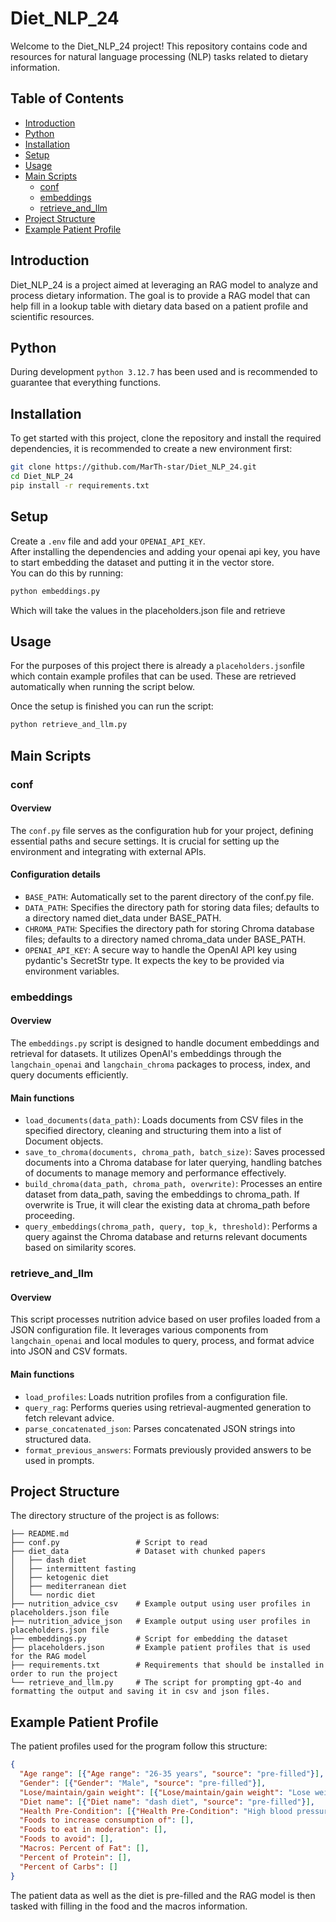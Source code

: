# Diet_NLP_24

Welcome to the Diet_NLP_24 project! This repository contains code and resources for natural language processing (NLP) tasks related to dietary information.


## Table of Contents
- [Introduction](#introduction)
- [Python](#python)
- [Installation](#installation)
- [Setup](#setup)
- [Usage](#usage)
- [Main Scripts](#main-scripts)
    - [conf](#conf)
    - [embeddings](#embeddings)
    - [retrieve_and_llm](#retrieve_and_llm)
- [Project Structure](#project-structure)
- [Example Patient Profile](#example-patient-profile)


## Introduction
Diet_NLP_24 is a project aimed at leveraging an RAG model to analyze and process dietary information. The goal is to provide a RAG model that can help fill in a lookup table with dietary data based on a patient profile and scientific resources.

## Python
During development `python 3.12.7` has been used and is recommended to guarantee that everything functions.

## Installation
To get started with this project, clone the repository and install the required dependencies, it is recommended to create a new environment first:

```bash
git clone https://github.com/MarTh-star/Diet_NLP_24.git
cd Diet_NLP_24
pip install -r requirements.txt
```

## Setup
Create a `.env` file and add your `OPENAI_API_KEY`.  
After installing the dependencies and adding your openai api key, you have to start embedding the dataset and putting it in the vector store.  
You can do this by running:
```bash
python embeddings.py
```
Which will take the values in the placeholders.json file and retrieve 

## Usage
For the purposes of this project there is already a `placeholders.json`file which contain example profiles that can be used. These are retrieved automatically when running the script below.  

Once the setup is finished you can run the script:  
```bash
python retrieve_and_llm.py
```
## Main Scripts
### conf
#### Overview
The `conf.py` file serves as the configuration hub for your project, defining essential paths and secure settings. It is crucial for setting up the environment and integrating with external APIs.

#### Configuration details
- `BASE_PATH`: Automatically set to the parent directory of the conf.py file.
- `DATA_PATH`: Specifies the directory path for storing data files; defaults to a directory named diet_data under BASE_PATH.
- `CHROMA_PATH`: Specifies the directory path for storing Chroma database files; defaults to a directory named chroma_data under BASE_PATH.
- `OPENAI_API_KEY`: A secure way to handle the OpenAI API key using pydantic's SecretStr type. It expects the key to be provided via environment variables.


### embeddings
#### Overview
The `embeddings.py` script is designed to handle document embeddings and retrieval for datasets. It utilizes OpenAI's embeddings through the `langchain_openai` and `langchain_chroma` packages to process, index, and query documents efficiently.

#### Main functions
- `load_documents(data_path)`: Loads documents from CSV files in the specified directory, cleaning and structuring them into a list of Document objects.
- `save_to_chroma(documents, chroma_path, batch_size)`: Saves processed documents into a Chroma database for later querying, handling batches of documents to manage memory and performance effectively.
- `build_chroma(data_path, chroma_path, overwrite)`: Processes an entire dataset from data_path, saving the embeddings to chroma_path. If overwrite is True, it will clear the existing data at chroma_path before proceeding.
- `query_embeddings(chroma_path, query, top_k, threshold)`: Performs a query against the Chroma database and returns relevant documents based on similarity scores.


### retrieve_and_llm
#### Overview
This script processes nutrition advice based on user profiles loaded from a JSON configuration file. It leverages various components from `langchain_openai` and local modules to query, process, and format advice into JSON and CSV formats.

#### Main functions
- `load_profiles`: Loads nutrition profiles from a configuration file.
- `query_rag`: Performs queries using retrieval-augmented generation to fetch relevant advice.
- `parse_concatenated_json`: Parses concatenated JSON strings into structured data.
- `format_previous_answers`: Formats previously provided answers to be used in prompts.


## Project Structure
The directory structure of the project is as follows:

```
├── README.md
├── conf.py                 # Script to read 
├── diet_data               # Dataset with chunked papers
│   ├── dash diet
│   ├── intermittent fasting
│   ├── ketogenic diet
│   ├── mediterranean diet
│   └── nordic diet
├── nutrition_advice_csv    # Example output using user profiles in placeholders.json file
├── nutrition_advice_json   # Example output using user profiles in placeholders.json file
├── embeddings.py           # Script for embedding the dataset
├── placeholders.json       # Example patient profiles that is used for the RAG model
├── requirements.txt        # Requirements that should be installed in order to run the project
└── retrieve_and_llm.py     # The script for prompting gpt-4o and formatting the output and saving it in csv and json files.
```

## Example Patient Profile
The patient profiles used for the program follow this structure:
```json
{
  "Age range": [{"Age range": "26-35 years", "source": "pre-filled"}],
  "Gender": [{"Gender": "Male", "source": "pre-filled"}],
  "Lose/maintain/gain weight": [{"Lose/maintain/gain weight": "Lose weight", "source": "pre-filled"}],
  "Diet name": [{"Diet name": "dash diet", "source": "pre-filled"}],
  "Health Pre-Condition": [{"Health Pre-Condition": "High blood pressure", "source": "pre-filled"}],
  "Foods to increase consumption of": [],
  "Foods to eat in moderation": [],
  "Foods to avoid": [],
  "Macros: Percent of Fat": [],
  "Percent of Protein": [],
  "Percent of Carbs": []
}
```
The patient data as well as the diet is pre-filled and the RAG model is then tasked with filling in the food and the macros information.